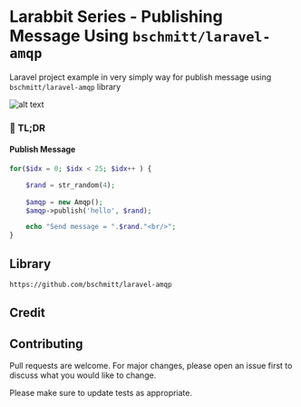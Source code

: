 # Larabbit Series - Publishing Message Using `bschmitt/laravel-amqp`

Laravel project example in very simply way for publish message using  `bschmitt/laravel-amqp` library 

![alt text](https://laravel.com/assets/img/components/logo-laravel.svg)

### :rocket: TL;DR

#### Publish Message

```php
for($idx = 0; $idx < 25; $idx++ ) {

    $rand = str_random(4);
    
    $amqp = new Amqp();
    $amqp->publish('hello', $rand);

    echo "Send message = ".$rand."<br/>";
}
``` 


## Library
```bash
https://github.com/bschmitt/laravel-amqp
```
## Credit


## Contributing
Pull requests are welcome. For major changes, please open an issue first to discuss what you would like to change.

Please make sure to update tests as appropriate.
